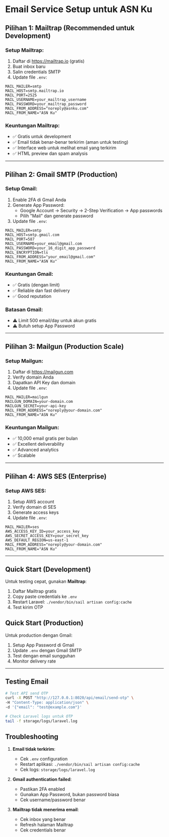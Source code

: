 # Email Service Setup untuk ASN Ku

## Pilihan 1: Mailtrap (Recommended untuk Development)

### Setup Mailtrap:
1. Daftar di https://mailtrap.io (gratis)
2. Buat inbox baru
3. Salin credentials SMTP
4. Update file `.env`:

```env
MAIL_MAILER=smtp
MAIL_HOST=smtp.mailtrap.io
MAIL_PORT=2525
MAIL_USERNAME=your_mailtrap_username
MAIL_PASSWORD=your_mailtrap_password
MAIL_FROM_ADDRESS="noreply@asnku.com"
MAIL_FROM_NAME="ASN Ku"
```

### Keuntungan Mailtrap:
- ✅ Gratis untuk development
- ✅ Email tidak benar-benar terkirim (aman untuk testing)
- ✅ Interface web untuk melihat email yang terkirim
- ✅ HTML preview dan spam analysis

---

## Pilihan 2: Gmail SMTP (Production)

### Setup Gmail:
1. Enable 2FA di Gmail Anda
2. Generate App Password:
   - Google Account → Security → 2-Step Verification → App passwords
   - Pilih "Mail" dan generate password
3. Update file `.env`:

```env
MAIL_MAILER=smtp
MAIL_HOST=smtp.gmail.com
MAIL_PORT=587
MAIL_USERNAME=your_email@gmail.com
MAIL_PASSWORD=your_16_digit_app_password
MAIL_ENCRYPTION=tls
MAIL_FROM_ADDRESS="your_email@gmail.com"
MAIL_FROM_NAME="ASN Ku"
```

### Keuntungan Gmail:
- ✅ Gratis (dengan limit)
- ✅ Reliable dan fast delivery
- ✅ Good reputation

### Batasan Gmail:
- ⚠️ Limit 500 email/day untuk akun gratis
- ⚠️ Butuh setup App Password

---

## Pilihan 3: Mailgun (Production Scale)

### Setup Mailgun:
1. Daftar di https://mailgun.com
2. Verify domain Anda
3. Dapatkan API Key dan domain
4. Update file `.env`:

```env
MAIL_MAILER=mailgun
MAILGUN_DOMAIN=your-domain.com
MAILGUN_SECRET=your-api-key
MAIL_FROM_ADDRESS="noreply@your-domain.com"
MAIL_FROM_NAME="ASN Ku"
```

### Keuntungan Mailgun:
- ✅ 10,000 email gratis per bulan
- ✅ Excellent deliverability
- ✅ Advanced analytics
- ✅ Scalable

---

## Pilihan 4: AWS SES (Enterprise)

### Setup AWS SES:
1. Setup AWS account
2. Verify domain di SES
3. Generate access keys
4. Update file `.env`:

```env
MAIL_MAILER=ses
AWS_ACCESS_KEY_ID=your_access_key
AWS_SECRET_ACCESS_KEY=your_secret_key
AWS_DEFAULT_REGION=us-east-1
MAIL_FROM_ADDRESS="noreply@your-domain.com"
MAIL_FROM_NAME="ASN Ku"
```

---

## Quick Start (Development)

Untuk testing cepat, gunakan **Mailtrap**:

1. Daftar Mailtrap gratis
2. Copy paste credentials ke `.env`
3. Restart Laravel: `./vendor/bin/sail artisan config:cache`
4. Test kirim OTP

## Quick Start (Production)

Untuk production dengan Gmail:

1. Setup App Password di Gmail
2. Update `.env` dengan Gmail SMTP
3. Test dengan email sungguhan
4. Monitor delivery rate

---

## Testing Email

```bash
# Test API send OTP
curl -X POST "http://127.0.0.1:8020/api/email/send-otp" \
-H "Content-Type: application/json" \
-d '{"email": "test@example.com"}'

# Check Laravel logs untuk OTP
tail -f storage/logs/laravel.log
```

## Troubleshooting

1. **Email tidak terkirim**:
   - Cek `.env` configuration
   - Restart aplikasi: `./vendor/bin/sail artisan config:cache`
   - Cek logs: `storage/logs/laravel.log`

2. **Gmail authentication failed**:
   - Pastikan 2FA enabled
   - Gunakan App Password, bukan password biasa
   - Cek username/password benar

3. **Mailtrap tidak menerima email**:
   - Cek inbox yang benar
   - Refresh halaman Mailtrap
   - Cek credentials benar